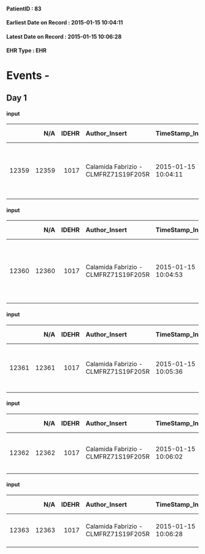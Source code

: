 
#### PatientID : 83
#### Earliest Date on Record : 2015-01-15 10:04:11
#### Latest Date on Record : 2015-01-15 10:06:28
#### EHR Type : EHR

# Events - 

## Day 1

#### input
|       |    N/A |   IDEHR | Author_Insert                        | TimeStamp_Insert    | EHRType   |   PatientID |   IDDigitalSignDocument | persone_vicine   |   Unnamed: 0_x.2 |   IDDIAGNOSI_CROSSOU |   Non_Rilevabile_x.2 | ds_ICD                                                    | dt_Data_diagnosi    |
|------:|-------:|--------:|:-------------------------------------|:--------------------|:----------|------------:|------------------------:|:-----------------|-----------------:|---------------------:|---------------------:|:----------------------------------------------------------|:--------------------|
| 12359 |  12359 |    1017 | Calamida Fabrizio - CLMFRZ71S19F205R | 2015-01-15 10:04:11 | EHR       |          83 |                    3172 | N/A              |              144 |                  144 |                    0 | 1629 Tumori maligni del bronco o polmone, non specificato | 2014-12-16 00:00:00 |

#### input
|       |    N/A |   IDEHR | Author_Insert                        | TimeStamp_Insert    | EHRType   |   PatientID |   IDDigitalSignDocument | persone_vicine   |   Unnamed: 0_x.2 |   IDDIAGNOSI_CROSSOU |   Non_Rilevabile_x.2 | ds_ICD                                                      | dt_Data_diagnosi    |
|------:|-------:|--------:|:-------------------------------------|:--------------------|:----------|------------:|------------------------:|:-----------------|-----------------:|---------------------:|---------------------:|:------------------------------------------------------------|:--------------------|
| 12360 |  12360 |    1017 | Calamida Fabrizio - CLMFRZ71S19F205R | 2015-01-15 10:04:53 | EHR       |          83 |                    3174 | N/A              |              145 |                  145 |                    0 | 1983 Tumori maligni secondari di encefalo e midollo spinale | 2014-12-16 00:00:00 |

#### input
|       |    N/A |   IDEHR | Author_Insert                        | TimeStamp_Insert    | EHRType   |   PatientID |   IDDigitalSignDocument | persone_vicine   |   Unnamed: 0_x.2 |   IDDIAGNOSI_CROSSOU |   Non_Rilevabile_x.2 | ds_ICD                                        | dt_Data_diagnosi    |
|------:|-------:|--------:|:-------------------------------------|:--------------------|:----------|------------:|------------------------:|:-----------------|-----------------:|---------------------:|---------------------:|:----------------------------------------------|:--------------------|
| 12361 |  12361 |    1017 | Calamida Fabrizio - CLMFRZ71S19F205R | 2015-01-15 10:05:36 | EHR       |          83 |                    3175 | N/A              |              146 |                  146 |                    0 | 5859 Malattia renale cronica, non specificata | 2014-12-16 00:00:00 |

#### input
|       |    N/A |   IDEHR | Author_Insert                        | TimeStamp_Insert    | EHRType   |   PatientID |   IDDigitalSignDocument | persone_vicine   |   Unnamed: 0_x.2 |   IDDIAGNOSI_CROSSOU |   Non_Rilevabile_x.2 | ds_ICD                              | dt_Data_diagnosi    |
|------:|-------:|--------:|:-------------------------------------|:--------------------|:----------|------------:|------------------------:|:-----------------|-----------------:|---------------------:|---------------------:|:------------------------------------|:--------------------|
| 12362 |  12362 |    1017 | Calamida Fabrizio - CLMFRZ71S19F205R | 2015-01-15 10:06:02 | EHR       |          83 |                    3176 | N/A              |              147 |                  147 |                    0 | 30000 Stato ansioso non specificato | 2014-12-16 00:00:00 |

#### input
|       |    N/A |   IDEHR | Author_Insert                        | TimeStamp_Insert    | EHRType   |   PatientID |   IDDigitalSignDocument | persone_vicine   |   Unnamed: 0_x.2 |   IDDIAGNOSI_CROSSOU |   Non_Rilevabile_x.2 | ds_ICD                               | dt_Data_diagnosi    |
|------:|-------:|--------:|:-------------------------------------|:--------------------|:----------|------------:|------------------------:|:-----------------|-----------------:|---------------------:|---------------------:|:-------------------------------------|:--------------------|
| 12363 |  12363 |    1017 | Calamida Fabrizio - CLMFRZ71S19F205R | 2015-01-15 10:06:28 | EHR       |          83 |                    3177 | N/A              |              148 |                  148 |                    0 | V667 Trattamento per cure palliative | 2015-01-03 00:00:00 |


